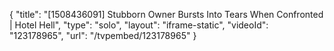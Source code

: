 {
    "title": "[1508436091] Stubborn Owner Bursts Into Tears When Confronted | Hotel Hell",
    "type": "solo",
    "layout": "iframe-static",
    "videoId": "123178965",
    "url": "\/tvpembed\/123178965"
}